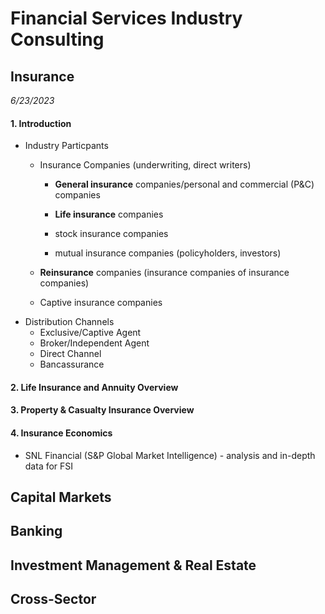 # Financial Services Industry Consulting
## Insurance
*6/23/2023*
#### 1. Introduction
* Industry Particpants
  - Insurance Companies (underwriting, direct writers)
    - __General insurance__ companies/personal and commercial (P&C) companies
    - __Life insurance__ companies
   
    - stock insurance companies
    - mutual insurance companies (policyholders, investors)
   
  - __Reinsurance__ companies (insurance companies of insurance companies)
  - Captive insurance companies
* Distribution Channels
  - Exclusive/Captive Agent
  - Broker/Independent Agent
  - Direct Channel
  - Bancassurance
#### 2. Life Insurance and Annuity Overview
#### 3. Property & Casualty Insurance Overview
#### 4. Insurance Economics
* SNL Financial (S&P Global Market Intelligence) - analysis and in-depth data for FSI


## Capital Markets
## Banking
## Investment Management & Real Estate
## Cross-Sector

